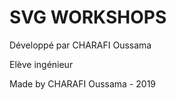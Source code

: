 # SVG WORKSHOPS


Développé par CHARAFI Oussama

Elève ingénieur



Made by CHARAFI Oussama - 2019

